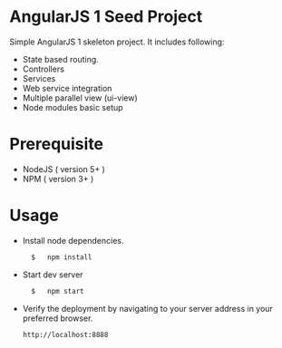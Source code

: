 # AngularJS 1 Seed Project


Simple AngularJS 1 skeleton project. It includes following: 
- State based routing.
- Controllers
- Services
- Web service integration
- Multiple parallel view (ui-view)
- Node modules basic setup


# Prerequisite

- NodeJS ( version 5+ )
- NPM ( version 3+ )


# Usage

- Install node dependencies.

  ```sh
    $   npm install
    ```
  
- Start dev server
  ```sh
    $   npm start
    ```
    
- Verify the deployment by navigating to your server address in your preferred browser.
    ```sh
    http://localhost:8888
    ```    

